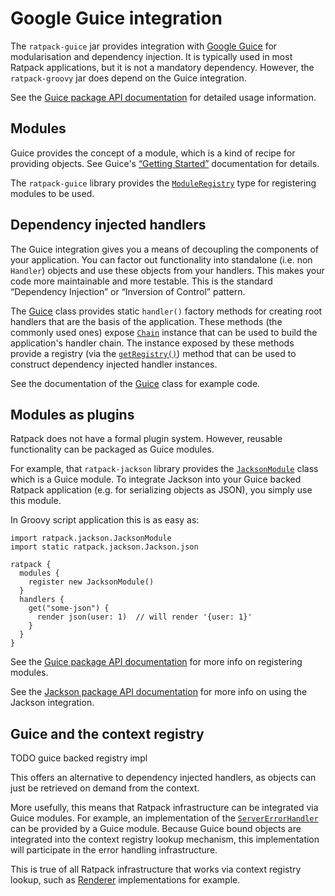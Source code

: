 # Google Guice integration

The `ratpack-guice` jar provides integration with [Google Guice](https://code.google.com/p/google-guice/) for modularisation and dependency injection.
It is typically used in most Ratpack applications, but it is not a mandatory dependency.
However, the `ratpack-groovy` jar does depend on the Guice integration.

See the [Guice package API documentation](api/ratpack/guice/package-summary.html) for detailed usage information.

## Modules

Guice provides the concept of a module, which is a kind of recipe for providing objects.
See Guice's [“Getting Started”](https://code.google.com/p/google-guice/wiki/GettingStarted) documentation for details.

The `ratpack-guice` library provides the [`ModuleRegistry`](api/ratpack/guice/ModuleRegistry.html) type for registering
modules to be used.

## Dependency injected handlers

The Guice integration gives you a means of decoupling the components of your application.
You can factor out functionality into standalone (i.e. non `Handler`) objects and use these objects from your handlers.
This makes your code more maintainable and more testable.
This is the standard “Dependency Injection” or “Inversion of Control” pattern.

The [Guice](api/ratpack/guice/Guice.html) class provides static `handler()` factory methods for creating root handlers that are the basis of the application.
These methods (the commonly used ones) expose [`Chain`](api/ratpack/handling/Chain.html) instance that can be used to build the application's handler chain.
The instance exposed by these methods provide a registry (via the [`getRegistry()`](api/ratpack/handling/Chain.html#getRegistry%28%29)) method that can be used
to construct dependency injected handler instances.

See the documentation of the [Guice](api/ratpack/guice/Guice.html) class for example code.

## Modules as plugins

Ratpack does not have a formal plugin system. However, reusable functionality can be packaged as Guice modules.

For example, that `ratpack-jackson` library provides the [`JacksonModule`](api/ratpack/jackson/JacksonModule.html) class which is a Guice module.
To integrate Jackson into your Guice backed Ratpack application (e.g. for serializing objects as JSON), you simply use this module.

In Groovy script application this is as easy as:

```language-groovy groovy-ratpack
import ratpack.jackson.JacksonModule
import static ratpack.jackson.Jackson.json

ratpack {
  modules {
    register new JacksonModule()
  }
  handlers {
    get("some-json") {
      render json(user: 1)  // will render '{user: 1}'
    }
  }
}
```

See the [Guice package API documentation](api/ratpack/guice/package-summary.html) for more info on registering modules.

See the [Jackson package API documentation](api/ratpack/jackson/package-summary.html) for more info on using the Jackson integration.

## Guice and the context registry

TODO guice backed registry impl

This offers an alternative to dependency injected handlers, as objects can just be retrieved on demand from the context.

More usefully, this means that Ratpack infrastructure can be integrated via Guice modules.
For example, an implementation of the [`ServerErrorHandler`](api/ratpack/error/ServerErrorHandler.html) can be provided by a Guice module.
Because Guice bound objects are integrated into the context registry lookup mechanism, this implementation will participate in the error handling infrastructure.

This is true of all Ratpack infrastructure that works via context registry lookup, such as [Renderer](api/ratpack/render/Renderer.html) implementations for example.